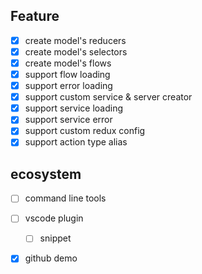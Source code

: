 ## Feature

- [x] create model's reducers
- [x] create model's selectors
- [x] create model's flows
- [x] support flow loading
- [x] support error loading
- [x] support custom service & server creator
- [x] support service loading
- [x] support service error
- [x] support custom redux config
- [x] support action type alias

## ecosystem

- [ ] command line tools
- [ ] vscode plugin
  - [ ] snippet
- [x] github demo

